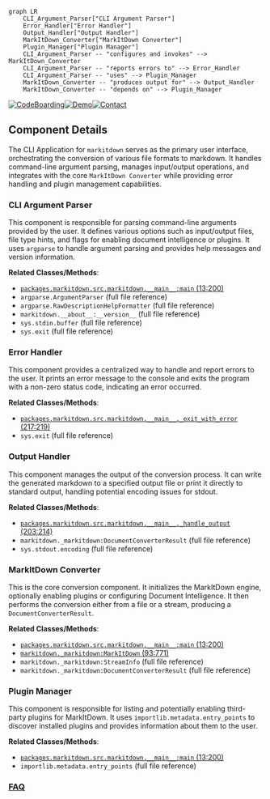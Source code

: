 ```mermaid
graph LR
    CLI_Argument_Parser["CLI Argument Parser"]
    Error_Handler["Error Handler"]
    Output_Handler["Output Handler"]
    MarkItDown_Converter["MarkItDown Converter"]
    Plugin_Manager["Plugin Manager"]
    CLI_Argument_Parser -- "configures and invokes" --> MarkItDown_Converter
    CLI_Argument_Parser -- "reports errors to" --> Error_Handler
    CLI_Argument_Parser -- "uses" --> Plugin_Manager
    MarkItDown_Converter -- "produces output for" --> Output_Handler
    MarkItDown_Converter -- "depends on" --> Plugin_Manager
```
[![CodeBoarding](https://img.shields.io/badge/Generated%20by-CodeBoarding-9cf?style=flat-square)](https://github.com/CodeBoarding/GeneratedOnBoardings)[![Demo](https://img.shields.io/badge/Try%20our-Demo-blue?style=flat-square)](https://www.codeboarding.org/demo)[![Contact](https://img.shields.io/badge/Contact%20us%20-%20contact@codeboarding.org-lightgrey?style=flat-square)](mailto:contact@codeboarding.org)

## Component Details

The CLI Application for `markitdown` serves as the primary user interface, orchestrating the conversion of various file formats to markdown. It handles command-line argument parsing, manages input/output operations, and integrates with the core `MarkItDown Converter` while providing error handling and plugin management capabilities.

### CLI Argument Parser
This component is responsible for parsing command-line arguments provided by the user. It defines various options such as input/output files, file type hints, and flags for enabling document intelligence or plugins. It uses `argparse` to handle argument parsing and provides help messages and version information.


**Related Classes/Methods**:

- <a href="https://github.com/microsoft/markitdown/blob/master/packages/markitdown/src/markitdown/__main__.py#L13-L200" target="_blank" rel="noopener noreferrer">`packages.markitdown.src.markitdown.__main__:main` (13:200)</a>
- `argparse.ArgumentParser` (full file reference)
- `argparse.RawDescriptionHelpFormatter` (full file reference)
- `markitdown.__about__:__version__` (full file reference)
- `sys.stdin.buffer` (full file reference)
- `sys.exit` (full file reference)


### Error Handler
This component provides a centralized way to handle and report errors to the user. It prints an error message to the console and exits the program with a non-zero status code, indicating an error occurred.


**Related Classes/Methods**:

- <a href="https://github.com/microsoft/markitdown/blob/master/packages/markitdown/src/markitdown/__main__.py#L217-L219" target="_blank" rel="noopener noreferrer">`packages.markitdown.src.markitdown.__main__._exit_with_error` (217:219)</a>
- `sys.exit` (full file reference)


### Output Handler
This component manages the output of the conversion process. It can write the generated markdown to a specified output file or print it directly to standard output, handling potential encoding issues for stdout.


**Related Classes/Methods**:

- <a href="https://github.com/microsoft/markitdown/blob/master/packages/markitdown/src/markitdown/__main__.py#L203-L214" target="_blank" rel="noopener noreferrer">`packages.markitdown.src.markitdown.__main__._handle_output` (203:214)</a>
- `markitdown._markitdown:DocumentConverterResult` (full file reference)
- `sys.stdout.encoding` (full file reference)


### MarkItDown Converter
This is the core conversion component. It initializes the MarkItDown engine, optionally enabling plugins or configuring Document Intelligence. It then performs the conversion either from a file or a stream, producing a `DocumentConverterResult`.


**Related Classes/Methods**:

- <a href="https://github.com/microsoft/markitdown/blob/master/packages/markitdown/src/markitdown/__main__.py#L13-L200" target="_blank" rel="noopener noreferrer">`packages.markitdown.src.markitdown.__main__:main` (13:200)</a>
- <a href="https://github.com/microsoft/markitdown/blob/master/packages/markitdown/src/markitdown/_markitdown.py#L93-L771" target="_blank" rel="noopener noreferrer">`markitdown._markitdown:MarkItDown` (93:771)</a>
- `markitdown._markitdown:StreamInfo` (full file reference)
- `markitdown._markitdown:DocumentConverterResult` (full file reference)


### Plugin Manager
This component is responsible for listing and potentially enabling third-party plugins for MarkItDown. It uses `importlib.metadata.entry_points` to discover installed plugins and provides information about them to the user.


**Related Classes/Methods**:

- <a href="https://github.com/microsoft/markitdown/blob/master/packages/markitdown/src/markitdown/__main__.py#L13-L200" target="_blank" rel="noopener noreferrer">`packages.markitdown.src.markitdown.__main__:main` (13:200)</a>
- `importlib.metadata.entry_points` (full file reference)




### [FAQ](https://github.com/CodeBoarding/GeneratedOnBoardings/tree/main?tab=readme-ov-file#faq)